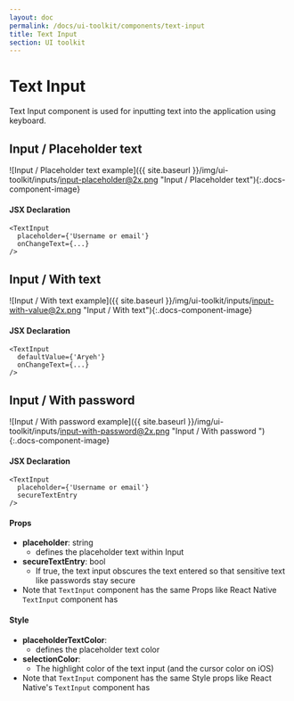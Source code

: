 ```yaml
---
layout: doc
permalink: /docs/ui-toolkit/components/text-input
title: Text Input
section: UI toolkit
---
```


# Text Input

Text Input component is used for inputting text into the application using keyboard. 

## Input / Placeholder text 
![Input / Placeholder text  example]({{ site.baseurl }}/img/ui-toolkit/inputs/input-placeholder@2x.png "Input / Placeholder text"){:.docs-component-image}

#### JSX Declaration
```JSX
<TextInput 
  placeholder={'Username or email'}
  onChangeText={...} 
/>
```

## Input / With text 
![Input / With text  example]({{ site.baseurl }}/img/ui-toolkit/inputs/input-with-value@2x.png "Input / With text"){:.docs-component-image}

#### JSX Declaration
```JSX
<TextInput 
  defaultValue={'Aryeh'}
  onChangeText={...} 
/>
```

## Input / With password  
![Input / With password  example]({{ site.baseurl }}/img/ui-toolkit/inputs/input-with-password@2x.png "Input / With password "){:.docs-component-image}

#### JSX Declaration
```JSX
<TextInput 
  placeholder={'Username or email'}
  secureTextEntry
/>
```
  
#### Props

* **placeholder**: string
  - defines the placeholder text within Input
* **secureTextEntry**: bool
  - If true, the text input obscures the text entered so that sensitive text like passwords stay secure
* Note that `TextInput` component has the same Props like React Native `TextInput` component has

#### Style

* **placeholderTextColor**:  
  - defines the placeholder text color
* **selectionColor**:  
  - The highlight color of the text input (and the cursor color on iOS)
* Note that `TextInput` component has the same Style props like React Native's `TextInput` component has
